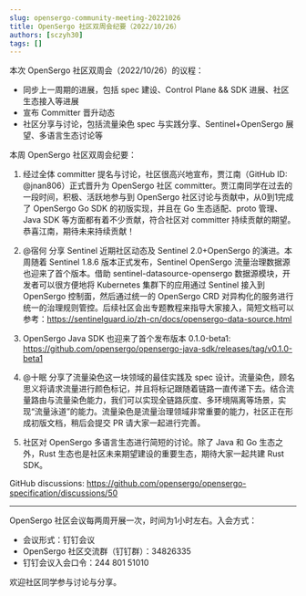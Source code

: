 ```yaml
---
slug: opensergo-community-meeting-20221026
title: OpenSergo 社区双周会纪要（2022/10/26）
authors: [sczyh30]
tags: []
---
```


本次 OpenSergo 社区双周会（2022/10/26）的议程：

* 同步上一周期的进展，包括 spec 建设、Control Plane && SDK 进展、社区生态接入等进展
* 宣布 Committer 晋升动态
* 社区分享与讨论，包括流量染色 spec 与实践分享、Sentinel+OpenSergo 展望、多语言生态讨论等

本周 OpenSergo 社区双周会纪要：

1. 经过全体 committer 提名与讨论，社区很高兴地宣布，贾江南（GitHub ID: @jnan806）正式晋升为 OpenSergo 社区 committer。贾江南同学在过去的一段时间，积极、活跃地参与到 OpenSergo 社区讨论与贡献中，从0到1完成了 OpenSergo Go SDK 的初版实现，并且在 Go 生态适配、proto 管理、Java SDK 等方面都有着不少贡献，符合社区对 committer 持续贡献的期望。恭喜江南，期待未来持续贡献！

2. @宿何 分享 Sentinel 近期社区动态及 Sentinel 2.0+OpenSergo 的演进。本周随着 Sentinel 1.8.6 版本正式发布，Sentinel OpenSergo 流量治理数据源也迎来了首个版本。借助 sentinel-datasource-opensergo 数据源模块，开发者可以很方便地将 Kubernetes 集群下的应用通过 Sentinel 接入到 OpenSergo 控制面，然后通过统一的 OpenSergo CRD 对异构化的服务进行统一的治理规则管控。后续社区会出专题教程来指导大家接入，简短文档可以参考：https://sentinelguard.io/zh-cn/docs/opensergo-data-source.html

3. OpenSergo Java SDK 也迎来了首个发布版本 0.1.0-beta1: https://github.com/opensergo/opensergo-java-sdk/releases/tag/v0.1.0-beta1

4. @十眠 分享了流量染色这一块领域的最佳实践及 spec 设计。流量染色，顾名思义将请求流量进行颜色标记，并且将标记跟随着链路一直传递下去。结合流量路由与流量染色能力，我们可以实现全链路灰度、多环境隔离等场景，实现“流量泳道”的能力。流量染色是流量治理领域非常重要的能力，社区正在形成初版文档，稍后会提交 PR 请大家一起进行完善。

5. 社区对 OpenSergo 多语言生态进行简短的讨论。除了 Java 和 Go 生态之外，Rust 生态也是社区未来期望建设的重要生态，期待大家一起共建 Rust SDK。


GitHub discussions: https://github.com/opensergo/opensergo-specification/discussions/50

---

OpenSergo 社区会议每两周开展一次，时间为1小时左右。入会方式：

* 会议形式：钉钉会议
* OpenSergo 社区交流群（钉钉群）：34826335
* 钉钉会议入会口令：244 801 51010

欢迎社区同学参与讨论与分享。
